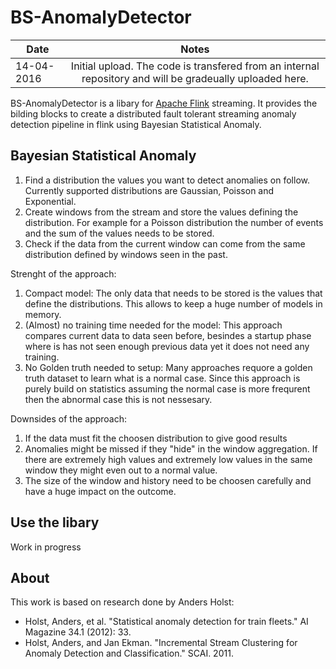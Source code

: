 # BS-AnomalyDetector

| Date        | Notes  |
| ------------- |:-------------:|
| 14-04-2016    | Initial upload. The code is transfered from an internal repository and will be gradeually uploaded here.|

BS-AnomalyDetector is a libary for [Apache Flink](https://flink.apache.org/) streaming. It provides the bilding blocks to create a distributed fault tolerant streaming anomaly detection pipeline in flink using Bayesian Statistical Anomaly.

## Bayesian Statistical Anomaly

1. Find a distribution the values you want to detect anomalies on follow. Currently supported distributions are Gaussian, Poisson and Exponential. 
2. Create windows from the stream and store the values defining the distribution. For example for a Poisson distribution the number of events and the sum of the values needs to be stored. 
3. Check if the data from the current window can come from the same distribution defined by windows seen in the past.

Strenght of the approach:

1. Compact model: The only data that needs to be stored is the values that define the distributions. This allows to keep a huge number of models in memory.
2. (Almost) no training time needed for the model: This approach compares current data to data seen before, besindes a startup phase where is has not seen enough previous data yet it does not need any training.
3. No Golden truth needed to setup: Many approaches requore a golden truth dataset to learn what is a normal case. Since this approach is purely build on statistics assuming the normal case is more frequrent then the abnormal case this is not nessesary.

Downsides of the approach:

1. If the data must fit the choosen distribution to give good results
2. Anomalies might be missed if they "hide" in the window aggregation. If there are extremely high values and extremely low values in the same window they might even out to a normal value.
3. The size of the window and history need to be choosen carefully and have a huge impact on the outcome.

## Use the libary

Work in progress

## About

This work is based on research done by Anders Holst: 
- Holst, Anders, et al. "Statistical anomaly detection for train fleets." AI Magazine 34.1 (2012): 33.
- Holst, Anders, and Jan Ekman. "Incremental Stream Clustering for Anomaly Detection and Classification." SCAI. 2011.
